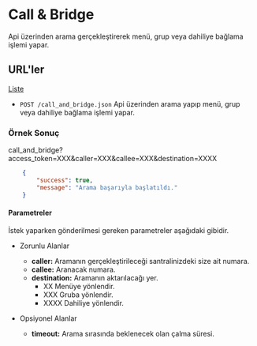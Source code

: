 # Call & Bridge

Api üzerinden arama gerçekleştirerek menü, grup veya dahiliye bağlama işlemi yapar.

## URL'ler

[Liste](http://api.bulutfon.com/docs#!/Originate)

* `POST /call_and_bridge.json` Api üzerinden arama yapıp menü, grup veya dahiliye bağlama işlemi yapar.

### Örnek Sonuç
call_and_bridge?access_token=XXX&caller=XXX&callee=XXX&destination=XXXX
```json
    {
        "success": true,
        "message": "Arama başarıyla başlatıldı."
    }
```

#### Parametreler

İstek yaparken gönderilmesi gereken parametreler aşağıdaki gibidir.

* Zorunlu Alanlar
    * **caller:** Aramanın gerçekleştirileceği santralinizdeki size ait numara.
    * **callee:** Aranacak numara.
    * **destination:** Aramanın aktarılacağı yer.
        * XX Menüye yönlendir.
        * XXX Gruba yönlendir.
        * XXXX Dahiliye yönlendir.

* Opsiyonel Alanlar
    * **timeout:** Arama sırasında beklenecek olan çalma süresi.

